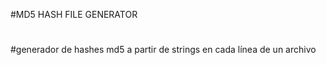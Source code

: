 #MD5 HASH FILE GENERATOR
#
#generador de hashes md5 a partir de strings en cada línea de un archivo
#
#
